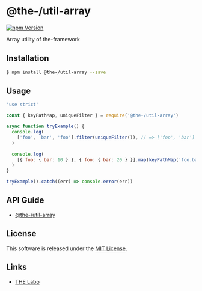 @the-/util-array
==========

<!---
This file is generated by the-tmpl. Do not update manually.
--->

<!-- Badge Start -->
<a name="badges"></a>

[![npm Version][bd_npm_shield_url]][bd_npm_url]

[bd_repo_url]: https://github.com/the-labo/the-array
[bd_travis_url]: http://travis-ci.org/the-labo/the-array
[bd_travis_shield_url]: http://img.shields.io/travis/the-labo/the-array.svg?style=flat
[bd_travis_com_url]: http://travis-ci.com/the-labo/the-array
[bd_travis_com_shield_url]: https://api.travis-ci.com/the-labo/the-array.svg?token=
[bd_license_url]: https://github.com/the-labo/the-array/blob/master/LICENSE
[bd_npm_url]: http://www.npmjs.org/package/@the-/util-array
[bd_npm_shield_url]: http://img.shields.io/npm/v/@the-/util-array.svg?style=flat
[bd_standard_url]: http://standardjs.com/
[bd_standard_shield_url]: https://img.shields.io/badge/code%20style-standard-brightgreen.svg

<!-- Badge End -->


<!-- Description Start -->
<a name="description"></a>

Array utility of the-framework

<!-- Description End -->


<!-- Overview Start -->
<a name="overview"></a>



<!-- Overview End -->


<!-- Sections Start -->
<a name="sections"></a>

<!-- Section from "doc/readme/01.Installation.md.hbs" Start -->

<a name="section-doc-readme-01-installation-md"></a>

Installation
-----

```bash
$ npm install @the-/util-array --save
```


<!-- Section from "doc/readme/01.Installation.md.hbs" End -->

<!-- Section from "doc/readme/02.Usage.md.hbs" Start -->

<a name="section-doc-readme-02-usage-md"></a>

Usage
---------

```javascript
'use strict'

const { keyPathMap, uniqueFilter } = require('@the-/util-array')

async function tryExample() {
  console.log(
    ['foo', 'bar', 'foo'].filter(uniqueFilter()), // => ['foo', 'bar']
  )

  console.log(
    [{ foo: { bar: 10 } }, { foo: { bar: 20 } }].map(keyPathMap('foo.bar')), // => [10,20]
  )
}

tryExample().catch((err) => console.error(err))

```


<!-- Section from "doc/readme/02.Usage.md.hbs" End -->

<!-- Section from "doc/readme/03.API.md.hbs" Start -->

<a name="section-doc-readme-03-api-md"></a>

## API Guide

- [@the-/util-array](./doc/api/api.md#module_@the-/util-array)


<!-- Section from "doc/readme/03.API.md.hbs" End -->


<!-- Sections Start -->


<!-- LICENSE Start -->
<a name="license"></a>

License
-------
This software is released under the [MIT License](https://github.com/the-labo/the-array/blob/master/LICENSE).

<!-- LICENSE End -->


<!-- Links Start -->
<a name="links"></a>

Links
------

+ [THE Labo][the_labo_url]

[the_labo_url]: https://github.com/the-labo

<!-- Links End -->
